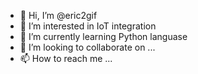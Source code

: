- 👋 Hi, I’m @eric2gif
- 👀 I’m interested in IoT integration
- 🌱 I’m currently learning Python languase
- 💞️ I’m looking to collaborate on ...
- 📫 How to reach me ...

<!---
eric2gif/eric2gif is a ✨ special ✨ repository because its `README.md` (this file) appears on your GitHub profile.
You can click the Preview link to take a look at your changes.
--->
